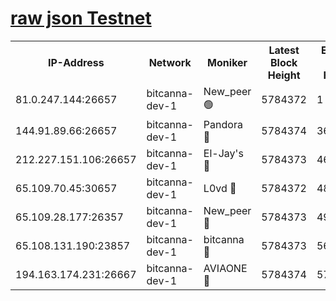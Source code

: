 [raw json Testnet](https://rpc-check.bcat.stavr.tech/bcat/rpc-bcat-result.json)
=


<table><tr><th>IP-Address</th><th>Network</th><th>Moniker</th><th>Latest Block Height</th><th>Earliest Block Height</th><th>Catching Up</th><th>Tx Index</th><th>Voting Power</th><th>Scan Time</th></tr><tr><td>81.0.247.144:26657</td><td>bitcanna-dev-1</td><td>New_peer 🟢</td><td>5784372</td><td>1</td><td>False</td><td>on</td><td>0</td><td>2024-01-02T01:07:02.739954044UTC</td></tr><tr><td>144.91.89.66:26657</td><td>bitcanna-dev-1</td><td>Pandora 🔴</td><td>5784374</td><td>3675711</td><td>False</td><td>on</td><td>2096387</td><td>2024-01-02T01:07:12.619240128UTC</td></tr><tr><td>212.227.151.106:26657</td><td>bitcanna-dev-1</td><td>El-Jay's 🔴</td><td>5784373</td><td>4670391</td><td>False</td><td>on</td><td>2218164</td><td>2024-01-02T01:07:09.544304888UTC</td></tr><tr><td>65.109.70.45:30657</td><td>bitcanna-dev-1</td><td>L0vd 🔴</td><td>5784372</td><td>4828155</td><td>False</td><td>on</td><td>7920</td><td>2024-01-02T01:07:03.072980136UTC</td></tr><tr><td>65.109.28.177:26357</td><td>bitcanna-dev-1</td><td>New_peer 🔴</td><td>5784373</td><td>4952911</td><td>False</td><td>on</td><td>2237067</td><td>2024-01-02T01:07:09.883490275UTC</td></tr><tr><td>65.108.131.190:23857</td><td>bitcanna-dev-1</td><td>bitcanna 🔴</td><td>5784373</td><td>5684373</td><td>False</td><td>off</td><td>82368</td><td>2024-01-02T01:07:10.211730735UTC</td></tr><tr><td>194.163.174.231:26667</td><td>bitcanna-dev-1</td><td>AVIAONE 🔴</td><td>5784374</td><td>5783041</td><td>False</td><td>on</td><td>1949865</td><td>2024-01-02T01:07:14.993787655UTC</td></tr></table>